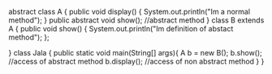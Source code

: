 abstract class A
{
	public void display()
	{
		System.out.println("Im a normal method");
	}
	public abstract void show();  //abstract method
}
class B extends A
{
	public void show()
	{
		System.out.println("Im definition of abstact method");
	};

}
class Jala {
	public static void main(String[] args){ 
			 A b = new B();
			 b.show(); //access of abstract method
			 b.display(); //access of non abstract method
	}
}
